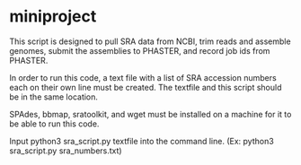 # miniproject

This script is designed to pull SRA data from NCBI, trim reads and assemble genomes, submit the assemblies to PHASTER, and record job ids from PHASTER.

In order to run this code, a text file with a list of SRA accession numbers each on their own line must be created.  The textfile and this script should be in the same location.

SPAdes, bbmap, sratoolkit, and wget must be installed on a machine for it to be able to run this code.

Input python3 sra_script.py textfile into the command line.   (Ex: python3 sra_script.py sra_numbers.txt)
